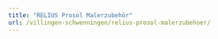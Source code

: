 ```yaml
---
title: "RELIUS Prosol Malerzubehör"
url: /villingen-schwenningen/relius-prosol-malerzubehoer/
---
```

